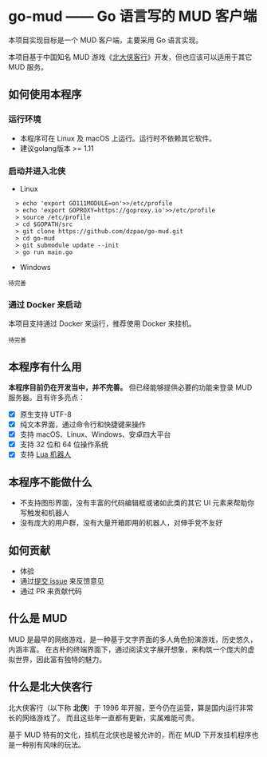 # go-mud —— Go 语言写的 MUD 客户端

本项目实现目标是一个 MUD 客户端，主要采用 Go 语言实现。

本项目基于中国知名 MUD 游戏《[北大侠客行](http://www.pkuxkx.com)》开发，但也应该可以适用于其它 MUD 服务。

## 如何使用本程序

### 运行环境

+ 本程序可在 Linux 及 macOS 上运行。运行时不依赖其它软件。
+ 建议golang版本 >= 1.11

### 启动并进入北侠
+ Linux
```
  > echo 'export GO111MODULE=on'>>/etc/profile
  > echo 'export GOPROXY=https://goproxy.io'>>/etc/profile
  > source /etc/profile
  > cd $GOPATH/src
  > git clone https://github.com/dzpao/go-mud.git
  > cd go-mud
  > git submodule update --init
  > go run main.go
```

+ Windows
```
待完善
```

### 通过 Docker 来启动

本项目支持通过 Docker 来运行，推荐使用 Docker 来挂机。

```
待完善
```

## 本程序有什么用

**本程序目前仍在开发当中，并不完善。** 但已经能够提供必要的功能来登录 MUD 服务器。且有许多亮点：

* [X] 原生支持 UTF-8
* [X] 纯文本界面，通过命令行和快捷键来操作
* [X] 支持 macOS、Linux、Windows、安卓四大平台
* [X] 支持 32 位和 64 位操作系统
* [X] 支持 [Lua 机器人](https://github.com/dzpao/lua-mud-robots)

## 本程序不能做什么

* 不支持图形界面，没有丰富的代码编辑框或诸如此类的其它 UI 元素来帮助你写触发和机器人
* 没有庞大的用户群，没有大量开箱即用的机器人，对伸手党不友好

## 如何贡献

* 体验
* 通过[提交 issue](https://github.com/dzpao/go-mud/issues/new) 来反馈意见
* 通过 PR 来贡献代码

## 什么是 MUD

MUD 是最早的网络游戏，是一种基于文字界面的多人角色扮演游戏，历史悠久，内涵丰富。
在古朴的终端界面下，通过阅读文字展开想象，来构筑一个庞大的虚拟世界，因此富有独特的魅力。

## 什么是北大侠客行

北大侠客行（以下称 **北侠**）于 1996 年开服，至今仍在运营，算是国内运行非常长的网络游戏了。
而且这些年一直都有更新，实属难能可贵。

基于 MUD 特有的文化，挂机在北侠也是被允许的，而在 MUD 下开发挂机程序也是一种别有风味的玩法。
